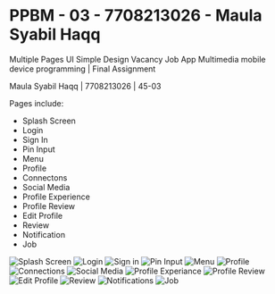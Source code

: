 # PPBM - 03 - 7708213026 - Maula Syabil Haqq
Multiple Pages UI Simple Design Vacancy Job App
Multimedia mobile device programming | Final Assignment

Maula Syabil Haqq | 7708213026 | 45-03

Pages include:

- Splash Screen
- Login
- Sign In
- Pin Input
- Menu
- Profile
- Connectons
- Social Media
- Profile Experience
- Profile Review
- Edit Profile
- Review
- Notification
- Job

![Splash Screen](https://cdn.discordapp.com/attachments/1094717690876285028/1165714845841244190/Screenshot_2023-10-23-01-12-28-02.jpg)
![Login](https://cdn.discordapp.com/attachments/1094717690876285028/1165714845476323338/Screenshot_2023-10-23-01-12-34-05.jpg)
![Sign in](https://cdn.discordapp.com/attachments/1094717690876285028/1165714829189853214/Screenshot_2023-10-23-01-12-39-97.jpg)
![Pin Input](https://cdn.discordapp.com/attachments/1094717690876285028/1165714828921409616/Screenshot_2023-10-23-01-12-45-93.jpg)
![Menu](https://cdn.discordapp.com/attachments/1094717690876285028/1165714828682346617/Screenshot_2023-10-23-01-12-52-34.jpg)
![Profile](https://cdn.discordapp.com/attachments/1094717690876285028/1165714827600212148/Screenshot_2023-10-23-01-13-18-68.jpg)
![Connections](https://i.pinimg.com/originals/a7/37/45/a7374590c10d5ec0b891913d303112e9.jpg)
![Social Media](https://i.pinimg.com/originals/a7/37/45/a7374590c10d5ec0b891913d303112e9.jpg)
![Profile Experiance](https://cdn.discordapp.com/attachments/1094717690876285028/1165714827361128565/Screenshot_2023-10-23-01-13-22-22.jpg)
![Profile Review](https://cdn.discordapp.com/attachments/1094717690876285028/1165714827105288202/Screenshot_2023-10-23-01-13-25-04.jpg)
![Edit Profile](https://cdn.discordapp.com/attachments/1094717690876285028/1165714826824265859/Screenshot_2023-10-23-01-13-36-87.jpg)
![Review](https://cdn.discordapp.com/attachments/1094717690876285028/1165714827105288202/Screenshot_2023-10-23-01-13-25-04.jpg)
![Notifications](https://cdn.discordapp.com/attachments/1094717690876285028/1165714828187406388/Screenshot_2023-10-23-01-13-07-02.jpg)
![Job](https://cdn.discordapp.com/attachments/1094717690876285028/1165714827948343358/Screenshot_2023-10-23-01-13-12-04.jpg)
